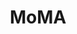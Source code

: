 ---
title: MoMA
ongoing: false
link: https://www.moma.org/
years: 2019–2022
description: >
  I led design and front end development of [moma.org](https://www.moma.org) and other various digital surfaces such as digital screens, and in gallery page turners. I co-led design strategy for onsite digital experience touch points.
previewImages:
  - src: home.png
    title: MoMA Homepage
    type: screenshot
  - src: screens.jpeg
    title: Program Wall
  - src: page-turners.jpg
    title: In-gallery page turners
  - src: mde.png
    title: Exhibition page
    type: screenshot
    mat: "#ff585d"
  - src: lha.png
    title: Locations, Hours, and Admission page
    type: screenshot
    mat: "rgba(204, 204, 204, 1)"
  - src: dvg.png
    title: Digital Visitor Guide
    type: screenshot
    mat: "rgba(0, 175, 215, 1)"
  - src: elevator-screens.jpeg
    title: Elevator Screens
# gallery:
#   - src: home.png
#     title: Homepage
---